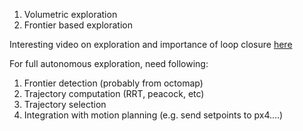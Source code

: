
1. Volumetric exploration
2. Frontier based exploration

Interesting video on exploration and importance of loop closure [here](https://www.youtube.com/watch?v=s4Xnet_h4ss&list=PLTUgVGOj9VDBk6U7aW8WE88aAQxO1pyob&index=11&ab_channel=UZHRoboticsandPerceptionGroup) 

For full autonomous exploration, need following:
1. Frontier detection (probably from octomap)
2. Trajectory computation (RRT, peacock, etc)
3. Trajectory selection
4. Integration with motion planning (e.g. send setpoints to px4....)